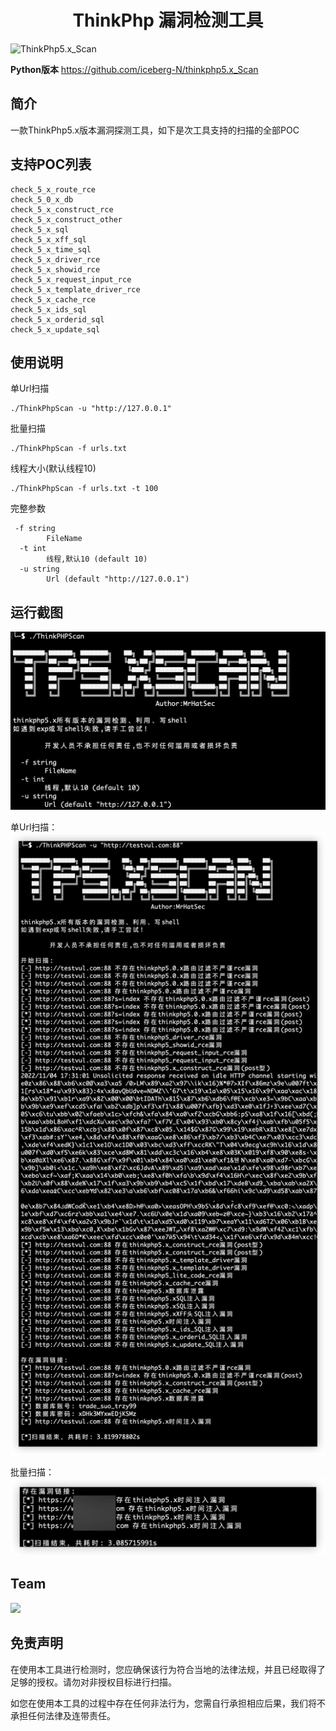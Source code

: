 <h1 align="center">ThinkPhp 漏洞检测工具</h1>

![ThinkPhp5.x_Scan](https://socialify.git.ci/MrHatSec/ThinkPhp5.x_Scan/image?description=1&descriptionEditable=ThinkPHP5.x%E6%BC%8F%E6%B4%9E%E6%A3%80%E6%B5%8B%E5%B7%A5%E5%85%B7&forks=1&issues=1&language=1&logo=https%3A%2F%2Favatars.githubusercontent.com%2Fu%2F71647931%3Fs%3D400%26u%3Dbe1149fab0afc57689a76319f603e23faa58b324%26v%3D4&name=1&owner=1&pattern=Floating%20Cogs&stargazers=1&theme=Dark)


**Python版本** https://github.com/iceberg-N/thinkphp5.x_Scan

## 简介

一款ThinkPhp5.x版本漏洞探测工具，如下是次工具支持的扫描的全部POC

## 支持POC列表

```
check_5_x_route_rce
check_5_0_x_db
check_5_x_construct_rce 
check_5_x_construct_other
check_5_x_sql
check_5_x_xff_sql 
check_5_x_time_sql  
check_5_x_driver_rce  
check_5_x_showid_rce
check_5_x_request_input_rce 
check_5_x_template_driver_rce  
check_5_x_cache_rce  
check_5_x_ids_sql
check_5_x_orderid_sql  
check_5_x_update_sql
```
## 使用说明

单Url扫描

```
./ThinkPhpScan -u "http://127.0.0.1"
```

批量扫描
```
./ThinkPhpScan -f urls.txt
```

线程大小(默认线程10)
```
./ThinkPhpScan -f urls.txt -t 100
```

完整参数
```
 -f string
        FileName
  -t int
        线程,默认10 (default 10)
  -u string
        Url (default "http://127.0.0.1")
```

## 运行截图

![](images/ThinkPhpScan_1.jpg)

单Url扫描：
![](images/ThinkPhpScan_2.jpg)

批量扫描：
![](images/ThinkPhpScan_3.jpg)

## Team
![](images/xxx)

## 免责声明

在使用本工具进行检测时，您应确保该行为符合当地的法律法规，并且已经取得了足够的授权。请勿对非授权目标进行扫描。

如您在使用本工具的过程中存在任何非法行为，您需自行承担相应后果，我们将不承担任何法律及连带责任。

